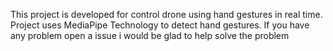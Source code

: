 This project is developed for control drone using hand gestures in real time. Project uses MediaPipe Technology to detect hand gestures. If you have any problem open a issue i would be glad to help solve the problem 
